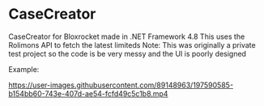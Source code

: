 # CaseCreator
CaseCreator for Bloxrocket made in .NET Framework 4.8
This uses the Rolimons API to fetch the latest limiteds
Note: This was originally a private test project so the code is be very messy and the UI is poorly designed

Example:

https://user-images.githubusercontent.com/89148963/197590585-b154bb60-743e-407d-ae54-fcfd49c5c1b8.mp4
